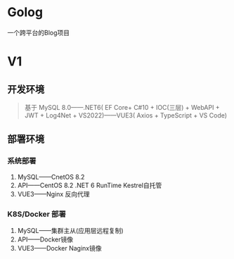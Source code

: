 # Golog
一个跨平台的Blog项目
# V1
##  开发环境
> 基于 MySQL 8.0——.NET6( EF Core+ C#10 + IOC(三层) + WebAPI + JWT + Log4Net + VS2022)——VUE3( Axios + TypeScript + VS Code)

## 部署环境
### 系统部署
1. MySQL——CnetOS 8.2
2. API——CentOS 8.2 .NET 6 RunTime Kestrel自托管
3. VUE3——Nginx 反向代理

### K8S/Docker 部署
1. MySQL——集群主从(应用层远程复制)
2. API——Docker镜像
3. VUE3——Docker Naginx镜像

